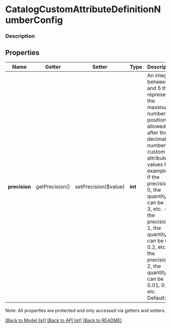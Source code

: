 # CatalogCustomAttributeDefinitionNumberConfig

### Description



## Properties
Name | Getter | Setter | Type | Description | Notes
------------ | ------------- | ------------- | ------------- | ------------- | -------------
**precision** | getPrecision() | setPrecision($value) | **int** | An integer between 0 and 5 that represents the maximum number of positions allowed after the decimal in number custom attribute values For example:  - if the precision is 0, the quantity can be 1, 2, 3, etc. - if the precision is 1, the quantity can be 0.1, 0.2, etc. - if the precision is 2, the quantity can be 0.01, 0.12, etc.  Default: 3 | [optional] 

Note: All properties are protected and only accessed via getters and setters.

[[Back to Model list]](../../README.md#documentation-for-models) [[Back to API list]](../../README.md#documentation-for-api-endpoints) [[Back to README]](../../README.md)

